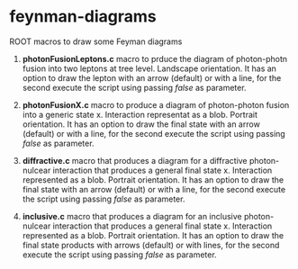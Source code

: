# feynman-diagrams
ROOT macros to draw some Feyman diagrams

1. **photonFusionLeptons.c** macro to prduce the diagram of photon-photn fusion into two leptons at tree level. Landscape orientation. It has an option to draw the lepton with an arrow (default) or with a line, for the second execute the script using passing *false* as parameter.

2. **photonFusionX.c** macro to produce a diagram of photon-photon fusion into a generic state x. Interaction representat as a blob. Portrait orientation. It has an option to draw the final state with an arrow (default) or with a line, for the second execute the script using passing *false* as parameter.

3. **diffractive.c** macro that produces a diagram for a diffractive photon-nulcear interaction that produces a general final state x. Interaction represented as a blob. Portrait orientation. It has an option to draw the final state with an arrow (default) or with a line, for the second execute the script using passing *false* as parameter.

4. **inclusive.c** macro that produces a diagram for an inclusive photon-nulcear interaction that produces a general final state x. Interaction represented as a blob. Portrait orientation. It has an option to draw the final state products with arrows (default) or with lines, for the second execute the script using passing *false* as parameter.
